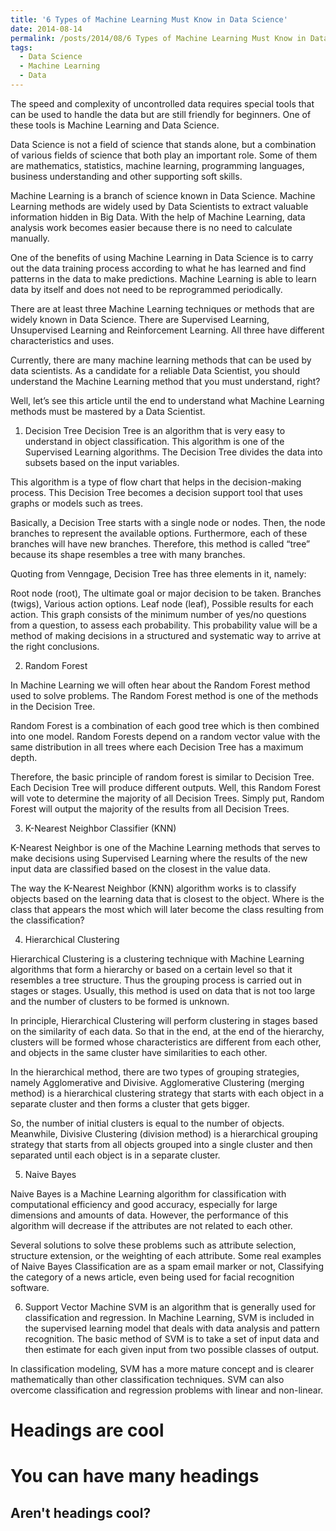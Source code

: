 ```yaml
---
title: '6 Types of Machine Learning Must Know in Data Science'
date: 2014-08-14
permalink: /posts/2014/08/6 Types of Machine Learning Must Know in Data Science/
tags:
  - Data Science
  - Machine Learning
  - Data
---
```


The speed and complexity of uncontrolled data requires special tools that can be used to handle the data but are still friendly for beginners. One of these tools is Machine Learning and Data Science.

Data Science is not a field of science that stands alone, but a combination of various fields of science that both play an important role. Some of them are mathematics, statistics, machine learning, programming languages, business understanding and other supporting soft skills.

Machine Learning is a branch of science known in Data Science. Machine Learning methods are widely used by Data Scientists to extract valuable information hidden in Big Data. With the help of Machine Learning, data analysis work becomes easier because there is no need to calculate manually.

One of the benefits of using Machine Learning in Data Science is to carry out the data training process according to what he has learned and find patterns in the data to make predictions. Machine Learning is able to learn data by itself and does not need to be reprogrammed periodically.

There are at least three Machine Learning techniques or methods that are widely known in Data Science. There are Supervised Learning, Unsupervised Learning and Reinforcement Learning. All three have different characteristics and uses.

Currently, there are many machine learning methods that can be used by data scientists. As a candidate for a reliable Data Scientist, you should understand the Machine Learning method that you must understand, right?

Well, let’s see this article until the end to understand what Machine Learning methods must be mastered by a Data Scientist.

1. Decision Tree
Decision Tree is an algorithm that is very easy to understand in object classification. This algorithm is one of the Supervised Learning algorithms. The Decision Tree divides the data into subsets based on the input variables.

This algorithm is a type of flow chart that helps in the decision-making process. This Decision Tree becomes a decision support tool that uses graphs or models such as trees.

Basically, a Decision Tree starts with a single node or nodes. Then, the node branches to represent the available options. Furthermore, each of these branches will have new branches. Therefore, this method is called “tree” because its shape resembles a tree with many branches.

Quoting from Venngage, Decision Tree has three elements in it, namely:

Root node (root), The ultimate goal or major decision to be taken.
Branches (twigs), Various action options.
Leaf node (leaf), Possible results for each action.
This graph consists of the minimum number of yes/no questions from a question, to assess each probability. This probability value will be a method of making decisions in a structured and systematic way to arrive at the right conclusions.

2. Random Forest

In Machine Learning we will often hear about the Random Forest method used to solve problems. The Random Forest method is one of the methods in the Decision Tree.

Random Forest is a combination of each good tree which is then combined into one model. Random Forests depend on a random vector value with the same distribution in all trees where each Decision Tree has a maximum depth.

Therefore, the basic principle of random forest is similar to Decision Tree. Each Decision Tree will produce different outputs. Well, this Random Forest will vote to determine the majority of all Decision Trees. Simply put, Random Forest will output the majority of the results from all Decision Trees.

3. K-Nearest Neighbor Classifier (KNN)

K-Nearest Neighbor is one of the Machine Learning methods that serves to make decisions using Supervised Learning where the results of the new input data are classified based on the closest in the value data.

The way the K-Nearest Neighbor (KNN) algorithm works is to classify objects based on the learning data that is closest to the object. Where is the class that appears the most which will later become the class resulting from the classification?

4. Hierarchical Clustering

Hierarchical Clustering is a clustering technique with Machine Learning algorithms that form a hierarchy or based on a certain level so that it resembles a tree structure. Thus the grouping process is carried out in stages or stages. Usually, this method is used on data that is not too large and the number of clusters to be formed is unknown.

In principle, Hierarchical Clustering will perform clustering in stages based on the similarity of each data. So that in the end, at the end of the hierarchy, clusters will be formed whose characteristics are different from each other, and objects in the same cluster have similarities to each other.

In the hierarchical method, there are two types of grouping strategies, namely Agglomerative and Divisive. Agglomerative Clustering (merging method) is a hierarchical clustering strategy that starts with each object in a separate cluster and then forms a cluster that gets bigger.

So, the number of initial clusters is equal to the number of objects. Meanwhile, Divisive Clustering (division method) is a hierarchical grouping strategy that starts from all objects grouped into a single cluster and then separated until each object is in a separate cluster.

5. Naive Bayes

Naive Bayes is a Machine Learning algorithm for classification with computational efficiency and good accuracy, especially for large dimensions and amounts of data. However, the performance of this algorithm will decrease if the attributes are not related to each other.

Several solutions to solve these problems such as attribute selection, structure extension, or the weighting of each attribute. Some real examples of Naive Bayes Classification are as a spam email marker or not, Classifying the category of a news article, even being used for facial recognition software.

6. Support Vector Machine
SVM is an algorithm that is generally used for classification and regression. In Machine Learning, SVM is included in the supervised learning model that deals with data analysis and pattern recognition. The basic method of SVM is to take a set of input data and then estimate for each given input from two possible classes of output.

In classification modeling, SVM has a more mature concept and is clearer mathematically than other classification techniques. SVM can also overcome classification and regression problems with linear and non-linear. 

Headings are cool
======

You can have many headings
======

Aren't headings cool?
------
